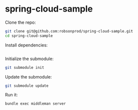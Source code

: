 # spring-cloud-sample

Clone the repo:
``` bash
git clone git@github.com:robsonprod/spring-cloud-sample.git
cd spring-cloud-sample
```

Install dependencies:
``` 
```

Initialize the submodule:
``` bash
git submodule init
```

Update the submodule:
``` bash
git submodule update
```

Run it:
``` bash
bundle exec middleman server
```
